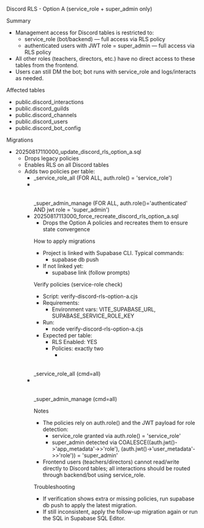 Discord RLS - Option A (service_role + super_admin only)

Summary
- Management access for Discord tables is restricted to:
  - service_role (bot/backend) — full access via RLS policy
  - authenticated users with JWT role = super_admin — full access via RLS policy
- All other roles (teachers, directors, etc.) have no direct access to these tables from the frontend.
- Users can still DM the bot; bot runs with service_role and logs/interacts as needed.

Affected tables
- public.discord_interactions
- public.discord_guilds
- public.discord_channels
- public.discord_users
- public.discord_bot_config

Migrations
- 20250817110000_update_discord_rls_option_a.sql
  - Drops legacy policies
  - Enables RLS on all Discord tables
  - Adds two policies per table:
    - <table>_service_role_all (FOR ALL, auth.role() = 'service_role')
    - <table>_super_admin_manage (FOR ALL, auth.role()='authenticated' AND jwt role = 'super_admin')
- 20250817113000_force_recreate_discord_rls_option_a.sql
  - Drops the Option A policies and recreates them to ensure state convergence

How to apply migrations
- Project is linked with Supabase CLI. Typical commands:
  - supabase db push
- If not linked yet:
  - supabase link (follow prompts)

Verify policies (service-role check)
- Script: verify-discord-rls-option-a.cjs
- Requirements:
  - Environment vars: VITE_SUPABASE_URL, SUPABASE_SERVICE_ROLE_KEY
- Run:
  - node verify-discord-rls-option-a.cjs
- Expected per table:
  - RLS Enabled: YES
  - Policies: exactly two
    - <table>_service_role_all (cmd=all)
    - <table>_super_admin_manage (cmd=all)

Notes
- The policies rely on auth.role() and the JWT payload for role detection:
  - service_role granted via auth.role() = 'service_role'
  - super_admin detected via COALESCE((auth.jwt()->'app_metadata'->>'role'), (auth.jwt()->'user_metadata'->>'role')) = 'super_admin'
- Frontend users (teachers/directors) cannot read/write directly to Discord tables; all interactions should be routed through backend/bot using service_role.

Troubleshooting
- If verification shows extra or missing policies, run supabase db push to apply the latest migration.
- If still inconsistent, apply the follow-up migration again or run the SQL in Supabase SQL Editor.